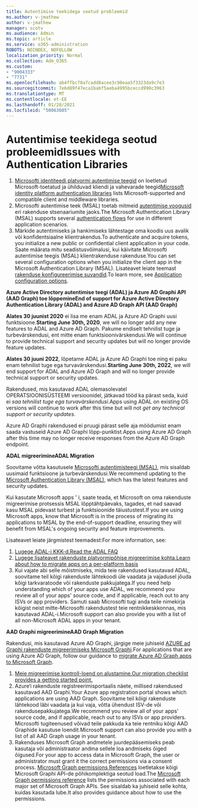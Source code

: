 ```yaml
---
title: Autentimise teekidega seotud probleemid
ms.author: v-jmathew
author: v-jmathew
manager: scotv
ms.audience: Admin
ms.topic: article
ms.service: o365-administration
ROBOTS: NOINDEX, NOFOLLOW
localization_priority: Normal
ms.collection: Adm_O365
ms.custom:
- "9004333"
- "7731"
ms.openlocfilehash: ab4ffbc78a7cadd8acee3c98eaa5f3323da9c7e3
ms.sourcegitcommit: 7e6d89f47eca1babf5aeba4995bceccd990c3963
ms.translationtype: MT
ms.contentlocale: et-EE
ms.lasthandoff: 01/28/2021
ms.locfileid: "50063605"
---
```

# <a name="issues-with-authentication-libraries"></a><span data-ttu-id="ae480-102">Autentimise teekidega seotud probleemid</span><span class="sxs-lookup"><span data-stu-id="ae480-102">Issues with Authentication Libraries</span></span>

1. <span data-ttu-id="ae480-103">[Microsofti identiteedi platvormi autentimise teegid](https://docs.microsoft.com/azure/active-directory/develop/reference-v2-libraries) on loetletud Microsoft-toetatud ja ühilduvad kliendi ja vahevarade teegid</span><span class="sxs-lookup"><span data-stu-id="ae480-103">[Microsoft identity platform authentication libraries](https://docs.microsoft.com/azure/active-directory/develop/reference-v2-libraries) lists Microsoft-supported and compatible client and middleware libraries.</span></span>
2. <span data-ttu-id="ae480-104">Microsofti autentimise teek (MSAL) toetab mitmeid [autentimise voogusid](https://docs.microsoft.com/azure/active-directory/develop/msal-authentication-flows) eri rakenduse stsenaariumite jaoks.</span><span class="sxs-lookup"><span data-stu-id="ae480-104">The Microsoft Authentication Library (MSAL) supports several [authentication flows](https://docs.microsoft.com/azure/active-directory/develop/msal-authentication-flows) for use in different application scenarios.</span></span>
3. <span data-ttu-id="ae480-105">Märkide autentimiseks ja hankimiseks lähtestage oma koodis uus avalik või konfidentsiaalne klientrakendus.</span><span class="sxs-lookup"><span data-stu-id="ae480-105">To authenticate and acquire tokens, you initialize a new public or confidential client application in your code.</span></span> <span data-ttu-id="ae480-106">Saate määrata mitu seadistusvõimalusi, kui käivitate Microsofti autentimise teegis (MSAL) klientrakenduse rakenduse.</span><span class="sxs-lookup"><span data-stu-id="ae480-106">You can set several configuration options when you initialize the client app in the Microsoft Authentication Library (MSAL).</span></span> <span data-ttu-id="ae480-107">Lisateavet leiate teemast [rakenduse konfigureerimise suvandid](https://docs.microsoft.com/azure/active-directory/develop/msal-client-application-configuration).</span><span class="sxs-lookup"><span data-stu-id="ae480-107">To learn more, see [Application configuration options](https://docs.microsoft.com/azure/active-directory/develop/msal-client-application-configuration).</span></span>

<span data-ttu-id="ae480-108">**Azure Active Directory autentimise teegi (ADAL) ja Azure AD Graphi API (AAD Graph) toe lõppemine**</span><span class="sxs-lookup"><span data-stu-id="ae480-108">**End of support for Azure Active Directory Authentication Library (ADAL) and Azure AD Graph API (AAD Graph)**</span></span>

<span data-ttu-id="ae480-109">**Alates 30 juunist 2020** ei lisa me enam ADAL ja Azure AD Graphi uusi funktsioone.</span><span class="sxs-lookup"><span data-stu-id="ae480-109">**Starting June 30th, 2020**, we will no longer add any new features to ADAL and Azure AD Graph.</span></span> <span data-ttu-id="ae480-110">Pakume endiselt tehnilist tuge ja turbevärskendusi, ent mitte enam funktsioonivärskendusi.</span><span class="sxs-lookup"><span data-stu-id="ae480-110">We will continue to provide technical support and security updates but will no longer provide feature updates.</span></span>

<span data-ttu-id="ae480-111">**Alates 30 juuni 2022**, lõpetame ADAL ja Azure AD Graphi toe ning ei paku enam tehnilist tuge ega turvavärskendusi.</span><span class="sxs-lookup"><span data-stu-id="ae480-111">**Starting June 30th, 2022**, we will end support for ADAL and Azure AD Graph and will no longer provide technical support or security updates.</span></span>

<span data-ttu-id="ae480-112">Rakendused, mis kasutavad ADAL olemasolevatel OPERATSIOONISÜSTEEMI versioonidel, jätkavad tööd ka pärast seda, kuid ei *saa tehnilist tuge ega turvavärskendusi*.</span><span class="sxs-lookup"><span data-stu-id="ae480-112">Apps using ADAL on existing OS versions will continue to work after this time but will not *get any technical support or security updates*.</span></span>

<span data-ttu-id="ae480-113">Azure AD Graphi rakendused ei pruugi pärast selle aja möödumist enam saada vastuseid Azure AD Graphi lõpp-punktist.</span><span class="sxs-lookup"><span data-stu-id="ae480-113">Apps using Azure AD Graph after this time may no longer receive responses from the Azure AD Graph endpoint.</span></span>

<span data-ttu-id="ae480-114">**ADAL migreerimine**</span><span class="sxs-lookup"><span data-stu-id="ae480-114">**ADAL Migration**</span></span>

<span data-ttu-id="ae480-115">Soovitame võtta kasutusele [Microsofti autentimisteegi (MSAL)](https://docs.microsoft.com/azure/active-directory/develop/v2-overview), mis sisaldab uusimaid funktsioone ja turbevärskendusi.</span><span class="sxs-lookup"><span data-stu-id="ae480-115">We recommend updating to the [Microsoft Authentication Library (MSAL)](https://docs.microsoft.com/azure/active-directory/develop/v2-overview), which has the latest features and security updates.</span></span>

<span data-ttu-id="ae480-116">Kui kasutate Microsoft apps ' i, saate teada, et Microsoft on oma rakenduste migreerimise protsessis MSAL lõpptähtpäevaks, tagades, et nad saavad kasu MSAL pidevast turbest ja funktsioonide täiustustest.</span><span class="sxs-lookup"><span data-stu-id="ae480-116">If you are using Microsoft apps, know that Microsoft is in the process of migrating its applications to MSAL by the end-of-support deadline, ensuring they will benefit from MSAL's ongoing security and feature improvements.</span></span>

<span data-ttu-id="ae480-117">Lisateavet leiate järgmistest teemadest:</span><span class="sxs-lookup"><span data-stu-id="ae480-117">For more information, see:</span></span>

1. [<span data-ttu-id="ae480-118">Lugege ADAL-i KKK-d.</span><span class="sxs-lookup"><span data-stu-id="ae480-118">Read the ADAL FAQ</span></span>](https://docs.microsoft.com/azure/active-directory/develop/msal-migration#frequently-asked-questions-faq)
2. [<span data-ttu-id="ae480-119">Lugege lisateavet rakenduste platvormipõhise migreerimise kohta.</span><span class="sxs-lookup"><span data-stu-id="ae480-119">Learn about how to migrate apps on a per-platform basis</span></span>](https://docs.microsoft.com/azure/active-directory/develop/msal-migration#frequently-asked-questions-faq)
3. <span data-ttu-id="ae480-120">Kui vajate abi selle mõistmiseks, mida teie rakendused kasutavad ADAL, soovitame teil kõigi rakenduste lähtekoodi üle vaadata ja vajadusel jõuda kõigi tarkvaratoode või rakenduste pakkujatega.</span><span class="sxs-lookup"><span data-stu-id="ae480-120">If you need help understanding which of your apps use ADAL, we recommend you review all of your apps' source code, and if applicable, reach out to any ISVs or app providers.</span></span> <span data-ttu-id="ae480-121">Samuti saab Microsofti tugi anda teile nimekirja kõigist neist mitte-Microsofti rakendustest teie rentnikkeskkonnas, mis kasutavad ADAL-i.</span><span class="sxs-lookup"><span data-stu-id="ae480-121">Microsoft support can also provide you with a list of all non-Microsoft ADAL apps in your tenant.</span></span>

<span data-ttu-id="ae480-122">**AAD Graphi migreerimine**</span><span class="sxs-lookup"><span data-stu-id="ae480-122">**AAD Graph Migration**</span></span>

<span data-ttu-id="ae480-123">Rakendusi, mis kasutavad Azure AD Graphi, järgige meie juhiseid [AZURE ad Graphi rakenduste migreerimiseks Microsoft Graphi](https://docs.microsoft.com/graph/migrate-azure-ad-graph-overview).</span><span class="sxs-lookup"><span data-stu-id="ae480-123">For applications that are using Azure AD Graph, follow our guidance to [migrate Azure AD Graph apps to Microsoft Graph](https://docs.microsoft.com/graph/migrate-azure-ad-graph-overview).</span></span>

1. [<span data-ttu-id="ae480-124">Meie migreerimise kontroll-loend on alustamine.</span><span class="sxs-lookup"><span data-stu-id="ae480-124">Our migration checklist provides a getting started point.</span></span>](https://docs.microsoft.com/graph/migrate-azure-ad-graph-planning-checklist)
2. <span data-ttu-id="ae480-125">Azure‘i rakenduste registreerimisportaalis näete, millised rakendused kasutavad AAD Graphi.</span><span class="sxs-lookup"><span data-stu-id="ae480-125">Your Azure app registration portal shows which applications are using AAD Graph.</span></span> <span data-ttu-id="ae480-126">Soovitame teil kõigi rakenduste lähtekood läbi vaadata ja kui vaja, võtta ühendust ISV-de või rakendusepakkujatega.</span><span class="sxs-lookup"><span data-stu-id="ae480-126">We recommend you review all of your apps' source code, and if applicable, reach out to any ISVs or app providers.</span></span> <span data-ttu-id="ae480-127">Microsofti tugiteenused võivad teile pakkuda ka teie rentniku kõigi AAD Graphide kasutuse loendit.</span><span class="sxs-lookup"><span data-stu-id="ae480-127">Microsoft support can also provide you with a list of all AAD Graph usage in your tenant.</span></span>
3. <span data-ttu-id="ae480-128">Rakenduses Microsoft Graph andmetele juurdepääsemiseks peab kasutaja või administraator andma sellele loa andmiseks õiged õigused.</span><span class="sxs-lookup"><span data-stu-id="ae480-128">For your app to access data in Microsoft Graph, the user or administrator must grant it the correct permissions via a consent process.</span></span> <span data-ttu-id="ae480-129">[Microsoft Graph permissions References](https://docs.microsoft.com/graph/permissions-reference) loetletakse kõigi Microsoft Graphi API-de põhikomplektiga seotud load.</span><span class="sxs-lookup"><span data-stu-id="ae480-129">The [Microsoft Graph permissions reference](https://docs.microsoft.com/graph/permissions-reference) lists the permissions associated with each major set of Microsoft Graph APIs.</span></span> <span data-ttu-id="ae480-130">See sisaldab ka juhiseid selle kohta, kuidas kasutada lube.</span><span class="sxs-lookup"><span data-stu-id="ae480-130">It also provides guidance about how to use the permissions.</span></span>
